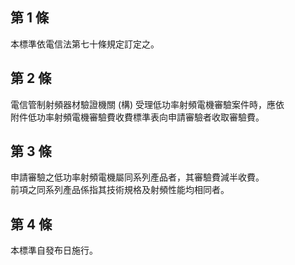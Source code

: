 第 1 條
-------
本標準依電信法第七十條規定訂定之。

第 2 條
-------
電信管制射頻器材驗證機關 (構) 受理低功率射頻電機審驗案件時，應依  
附件低功率射頻電機審驗費收費標準表向申請審驗者收取審驗費。

第 3 條
-------
申請審驗之低功率射頻電機屬同系列產品者，其審驗費減半收費。  
前項之同系列產品係指其技術規格及射頻性能均相同者。

第 4 條
-------
本標準自發布日施行。

